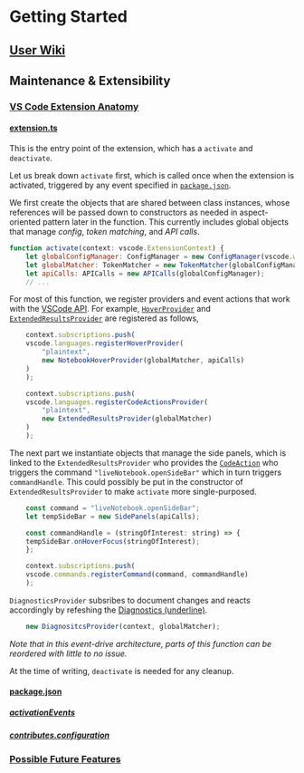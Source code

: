# Getting Started

## [User Wiki](../wiki)

## Maintenance & Extensibility

### [VS Code Extension Anatomy](https://code.visualstudio.com/api/get-started/extension-anatomy)

#### [extension.ts](../src/extension.ts)

This is the entry point of the extension, which has a `activate` and `deactivate`.

Let us break down `activate` first, which is called once when the extension is activated, triggered by any event specified in [`package.json`](#packagejson).

We first create the objects that are shared between class instances, whose references will be passed down to constructors as needed in aspect-oriented pattern later in the function. This currently includes global objects that manage _config_, _token matching_, and _API calls_.

```js
function activate(context: vscode.ExtensionContext) {
	let globalConfigManager: ConfigManager = new ConfigManager(vscode.workspace.getConfiguration(configName), configName);
	let globalMatcher: TokenMatcher = new TokenMatcher(globalConfigManager);
	let apiCalls: APICalls = new APICalls(globalConfigManager);
    // ...
```

For most of this function, we register providers and event actions that work with the [VSCode API](https://code.visualstudio.com/api/references/vscode-api). For example, [`HoverProvider`](Hover.md) and [`ExtendedResultsProvider`](Sidebar.md) are registered as follows,

```js
    context.subscriptions.push(
    vscode.languages.registerHoverProvider(
        "plaintext",
        new NotebookHoverProvider(globalMatcher, apiCalls)
    )
    );

    context.subscriptions.push(
    vscode.languages.registerCodeActionsProvider(
        "plaintext",
        new ExtendedResultsProvider(globalMatcher)
    )
    );
```

The next part we instantiate objects that manage the side panels, which is linked to the `ExtendedResultsProvider` who provides the [`CodeAction`](https://code.visualstudio.com/api/references/vscode-api#CodeAction) who triggers the command `"liveNotebook.openSideBar"` which in turn triggers `commandHandle`. This could possibly be put in the constructor of `ExtendedResultsProvider` to make `activate` more single-purposed.

```js
    const command = "liveNotebook.openSideBar";
    let tempSideBar = new SidePanels(apiCalls);

    const commandHandle = (stringOfInterest: string) => {
    tempSideBar.onHoverFocus(stringOfInterest);
    };

    context.subscriptions.push(
    vscode.commands.registerCommand(command, commandHandle)
    );
```

`DiagnosticsProvider` subsribes to document changes and reacts accordingly by refeshing the [Diagnostics (underline)](Underline.md).

```js
    new DiagnositcsProvider(context, globalMatcher);
```

_Note that in this event-drive architecture, parts of this function can be reordered with little to no issue._

At the time of writing, `deactivate` is needed for any cleanup.

#### [package.json](../src/package.json)

##### [activationEvents](https://code.visualstudio.com/api/references/activation-events)

##### [contributes.configuration](https://code.visualstudio.com/api/references/contribution-points#contributes.configuration)

### [Possible Future Features](https://github.com/csci4950tgt21/live-notebook/wiki/Options-For-Future-Development)
